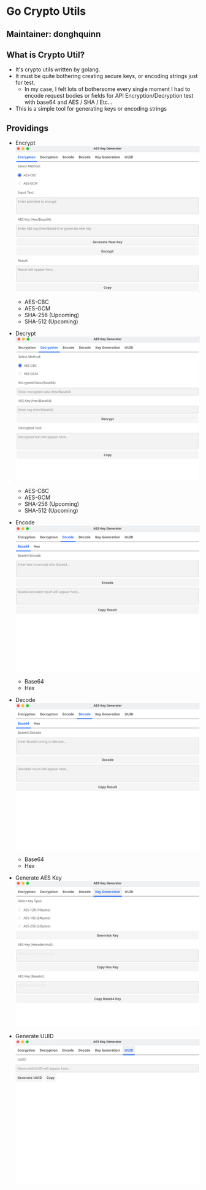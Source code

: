 # Go Crypto Utils

## Maintainer: donghquinn

## What is Crypto Util?
* It's crypto utils written by golang.
* It must be quite bothering creating secure keys, or encoding strings just for test.
    * In my case, I felt lots of bothersome every single moment I had to encode request bodies or fields for API Encryption/Decryption test with base64 and AES / SHA / Etc...
* This is a simple tool for generating keys or encoding strings

## Providings
* Encrypt
![Encryption](screenshots/encrypt.png)
    * AES-CBC
    * AES-GCM
    * SHA-256 (Upcoming)
    * SHA-512 (Upcoming)

* Decrypt
![Decryption](screenshots/decrypt.png)
    * AES-CBC
    * AES-GCM
    * SHA-256 (Upcoming)
    * SHA-512 (Upcoming)
    
* Encode
![Encode](screenshots/encode.png)
    * Base64
    * Hex

* Decode
![Decode](screenshots/decode.png)
    * Base64
    * Hex

* Generate AES Key
![Key Generation](screenshots/keygen.png)

* Generate UUID
![UUID Generation](screenshots/uuid.png)
